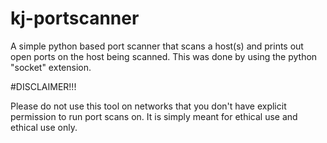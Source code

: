 # kj-portscanner
A simple python based port scanner that scans a host(s) and prints out open ports on the host being scanned.
This was done by using the python "socket" extension.

#DISCLAIMER!!!

Please do not use this tool on networks that you don't have explicit permission to run port scans on. It is simply meant for ethical use and ethical use only.
